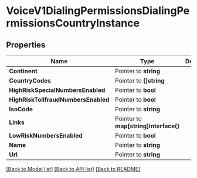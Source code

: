 # VoiceV1DialingPermissionsDialingPermissionsCountryInstance

## Properties

Name | Type | Description | Notes
------------ | ------------- | ------------- | -------------
**Continent** | Pointer to **string** |  |
**CountryCodes** | Pointer to **[]string** |  |
**HighRiskSpecialNumbersEnabled** | Pointer to **bool** |  |
**HighRiskTollfraudNumbersEnabled** | Pointer to **bool** |  |
**IsoCode** | Pointer to **string** |  |
**Links** | Pointer to **map[string]interface{}** |  |
**LowRiskNumbersEnabled** | Pointer to **bool** |  |
**Name** | Pointer to **string** |  |
**Url** | Pointer to **string** |  |

[[Back to Model list]](../README.md#documentation-for-models) [[Back to API list]](../README.md#documentation-for-api-endpoints) [[Back to README]](../README.md)



